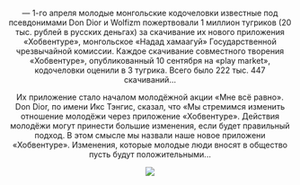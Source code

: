 <p align="center"> 
    — 1-го апреля молодые монгольские кодочеловки известные под псевдонимами Don Dior и Wolfizm пожертвовали 1 миллион тугриков (20 тыс. рублей в русских деньгах) за скачивание их нового приложения «Хобвентуре», монгольское «Надад хамаагуй» Государственной чрезвычайной комиссии. Каждое скачивание совместного творения «Хобвентуре», опубликованный 10 сентября на «play market», кодочеловки оценили в 3 тугрика. Всего было 222 тыс. 447 скачиваний…
</p>

<p align="center">
    Их приложение стало началом молодёжной акции «Мне всё равно». Don Dior, по имени Икс Тэнгис, сказал, что «Мы стремимся изменить отношение молодёжи через приложение «Хобвентуре». Действия молодёжи могут принести большие изменения, если будет правильный подход. В этом смысле мы назвали наше новое приложени «Хобвентуре». Изменения, которые молодые люди вносят в общество пусть будут положительными...
</p>

<p align="center"> 
    <img src="https://c.tenor.com/8o2hpm9se-cAAAAd/tenor.gif">
</p>
